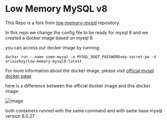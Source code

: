 # Low Memory MySQL v8

This Repo is a fork from [low-memory-mysql](https://github.com/alexanderkoller/low-memory-mysql) repository.

In this repo we change the config file to be ready for mysql 8 and we created a docker image based on mysql 8.

you can access our docker image by running:

```docker run --name some-mysql -e MYSQL_ROOT_PASSWORD=my-secret-pw -d ariaieboy/low-memory-mysql8:latest```

For more information about the docker image, please visit [official mysql docker page](https://hub.docker.com/_/mysql)

here is a difference between the official docker image and this docker image:

![image](https://user-images.githubusercontent.com/15873972/146686924-0e33af14-da5e-4c03-a593-9d97b82c6d0a.png)

both containers runned with the same command and with same base mysql version 8.0.27
